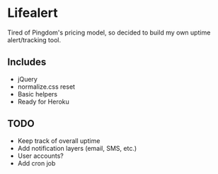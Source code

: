 Lifealert
===

Tired of Pingdom's pricing model, so decided to build my own uptime alert/tracking tool.

Includes
---

- jQuery
- normalize.css reset
- Basic helpers
- Ready for Heroku

TODO
---

- Keep track of overall uptime
- Add notification layers (email, SMS, etc.)
- User accounts?
- Add cron job